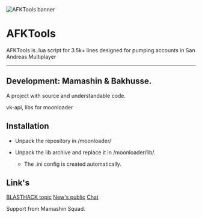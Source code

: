 <image src="/AFKTools banner.png" alt="AFKTools banner">
  
# AFKTools
AFKTools is .lua script for 3.5k+ lines designed for pumping accounts in San Andreas Multiplayer

---
## Development: Mamashin & Bakhusse. 

A project with source and understandable code. 

vk-api, libs for moonloader
  
## Installation

 - Unpack the repository in /moonloader/

  - Unpack the lib archive and replace it in /moonloader/lib/.

    - The .ini config is created automatically.

  
## Link's

  <style>
    .link-decoration {
      text-decoration: none;
    }
  </style>
  <div class="link-decoration">
    <a href="https://www.blast.hk/threads/139278/">BLASTHACK topic</a>
    <a href="https://vk.com/notify.arizona">New's public</a>
    <a href="https://vk.me/join/OznKTxWIyyzo20jNxgdqqNkop85ZPJE1Xa0=">Chat</a>
    <p>Support from Mamashin Squad.</p>
  </div>
  
  
